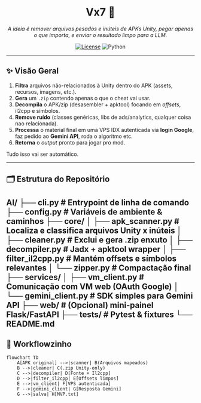 <h1 align="center">Vx7 🐍</h1>
<p align="center">
  <em>A ideia é remover arquivos pesados e inúteis de APKs Unity, pegar apenas o que importa, 
  e enviar o resultado limpo para a LLM.</em>
</p>

<p align="center">
  <a href="LICENSE"><img src="https://img.shields.io/badge/license-MIT-blue.svg" alt="License"></a>
  <img alt="Python" src="https://img.shields.io/badge/python-3.10%2B-blue">
</p>

---

## ✨ Visão Geral

1. **Filtra** arquivos não-relacionados à Unity dentro do APK (assets, recursos, imagens, etc.).  
2. **Gera** um `.zip` contendo apenas o que o cheat vai usar. 
3. **Decompila** o APK/zip (desasembler + apktool) focando em _offsets_, il2cpp e símbolos.  
4. **Remove ruído** (classes genéricas, libs de ads/analytics, qualquer coisa nao relacionada).  
5. **Processa** o material final em uma VPS IDX autenticada via **login Google**, faz pedido ao **Gemini API**, roda o algoritmo etc.  
6. **Retorna** o _output_ pronto para jogar pro mod.

Tudo isso vai ser automático.

---

## 🗂️ Estrutura do Repositório

AI/
├── cli.py # Entrypoint de linha de comando
├── config.py # Variáveis de ambiente & caminhos
├── core/
│ ├── apk_scanner.py # Localiza e classifica arquivos Unity x inúteis
│ ├── cleaner.py # Exclui e gera .zip enxuto
│ ├── decompiler.py # Jadx + apktool wrapper
│ ├── filter_il2cpp.py # Mantém offsets e símbolos relevantes
│ └── zipper.py # Compactação final
├── services/
│ ├── vm_client.py # Comunicação com VM web (OAuth Google)
│ └── gemini_client.py # SDK simples para Gemini API
├── web/ # (Opcional) mini-painel Flask/FastAPI
├── tests/ # Pytest & fixtures
└── README.md
---

## 🔄 Workflowzinho

```mermaid
flowchart TD
    A[APK original] -->|scanner| B(Arquivos mapeados)
    B -->|cleaner| C(.zip Unity-only)
    C -->|decompiler| D[Fonte + Il2cpp]
    D -->|filter_il2cpp| E[Offsets limpos]
    E -->|vm_client| F[VPS autenticada]
    F -->|gemini_client| G[Resposta Gemini]
    G -->|salva| H[MVP.txt]
```

